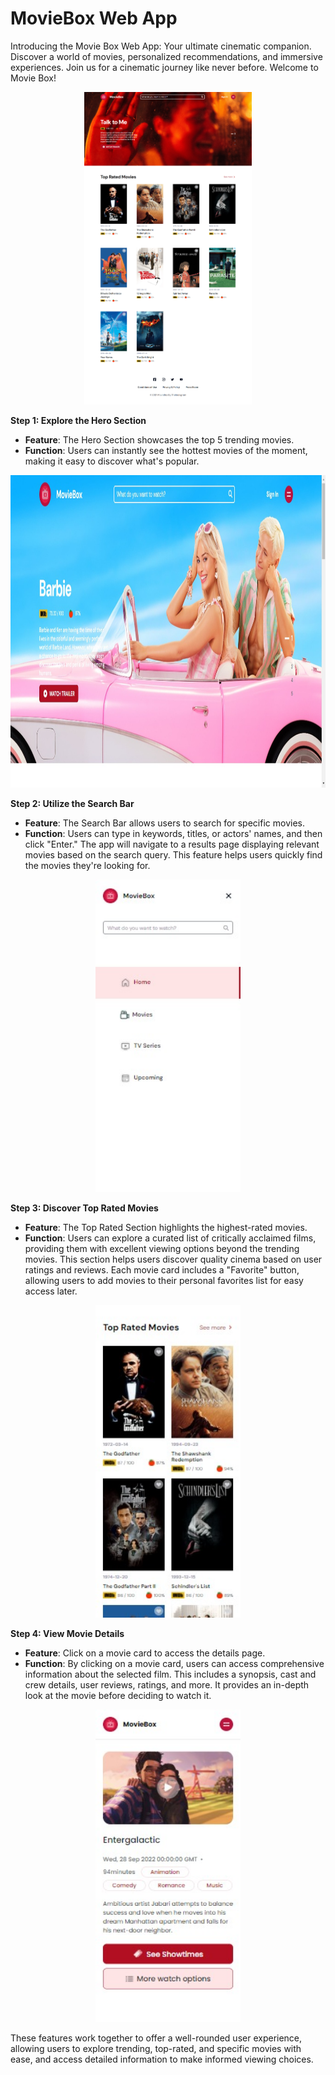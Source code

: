 # MovieBox Web App

Introducing the Movie Box Web App: Your ultimate cinematic companion. Discover a world of movies, personalized recommendations, and immersive experiences. Join us for a cinematic journey like never before. Welcome to Movie Box!

<p align="center">
<img src="https://github.com/thelouisgram/movie-discovery-app/blob/main/src/assets/MovieBox%20(5).png" height="500px" />
</p>

**Step 1: Explore the Hero Section**
- **Feature**: The Hero Section showcases the top 5 trending movies.
- **Function**: Users can instantly see the hottest movies of the moment, making it easy to discover what's popular.
  
<img src="https://github.com/thelouisgram/movie-discovery-app/blob/main/src/assets/MovieBox%20(4).png" height="500px" />

**Step 2: Utilize the Search Bar**
- **Feature**: The Search Bar allows users to search for specific movies.
- **Function**: Users can type in keywords, titles, or actors' names, and then click "Enter." The app will navigate to a results page displaying relevant movies based on the search query. This feature helps users quickly find the movies they're looking for.

<p align="center">
<img src="https://github.com/thelouisgram/movie-discovery-app/blob/main/src/assets/MovieBox%20(2).png" height="500px" />
</p>

**Step 3: Discover Top Rated Movies**
- **Feature**: The Top Rated Section highlights the highest-rated movies.
- **Function**: Users can explore a curated list of critically acclaimed films, providing them with excellent viewing options beyond the trending movies. This section helps users discover quality cinema based on user ratings and reviews. Each movie card includes a "Favorite" button, allowing users to add movies to their personal favorites list for easy access later.

<p align="center">
<img src="https://github.com/thelouisgram/movie-discovery-app/blob/main/src/assets/MovieBox%20(3).png" height="500px" />
</p>

**Step 4: View Movie Details**
- **Feature**: Click on a movie card to access the details page.
- **Function**: By clicking on a movie card, users can access comprehensive information about the selected film. This includes a synopsis, cast and crew details, user reviews, ratings, and more. It provides an in-depth look at the movie before deciding to watch it.

 <p align="center">
<img src="https://github.com/thelouisgram/movie-discovery-app/blob/main/src/assets/MovieBox%20(1).png" height="500px" />
</p>

These features work together to offer a well-rounded user experience, allowing users to explore trending, top-rated, and specific movies with ease, and access detailed information to make informed viewing choices.


